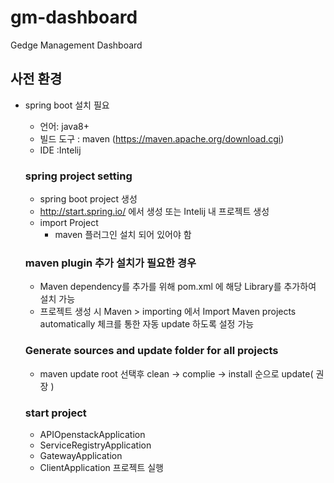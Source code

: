 # gm-dashboard
Gedge Management Dashboard

## 사전 환경
* spring boot  설치 필요
  * 언어: java8+
  * 빌드 도구 : maven (https://maven.apache.org/download.cgi)
  * IDE :Intelij
  ### spring project setting 
  * spring boot project 생성
  * http://start.spring.io/ 에서 생성 또는 Intelij 내 프로젝트 생성
  * import Project
      * maven 플러그인 설치 되어 있어야 함 
  ### maven plugin 추가 설치가 필요한 경우
  *  Maven dependency를 추가를 위해 pom.xml 에 해당 Library를 추가하여 설치 가능
  *  프로젝트 생성 시 Maven > importing 에서 Import Maven projects automatically 체크를 통한 자동 update 하도록 설정 가능 
  
  ### Generate sources and update folder for all projects
  * maven update 
    root 선택후 clean -> complie -> install 순으로 update( 권장 )
  ### start project 
    * APIOpenstackApplication
    * ServiceRegistryApplication
    * GatewayApplication 
    * ClientApplication 프로젝트 실행
    
    

